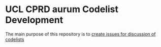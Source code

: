 # UCL CPRD aurum Codelist Development

The main purpose of this repository is to [create issues for discussion of codelists](https://github.com/ucl-mmtrc-aurum/codelist-development/issues)
